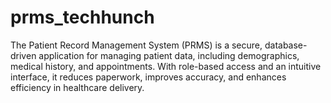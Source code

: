 # prms_techhunch
The Patient Record Management System (PRMS) is a secure, database-driven application for managing patient data, including demographics, medical history, and appointments. With role-based access and an intuitive interface, it reduces paperwork, improves accuracy, and enhances efficiency in healthcare delivery.
